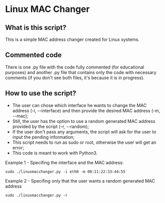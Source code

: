# Linux MAC Changer

## What is this script?

This is a simple MAC address changer created for Linux systems.


## Commented code
There is one .py file with the code fully commented (for educational purposes) and another .py file that contains only the code with necessary comments (if you don't see both files, it's because it is in progress).


## How to use the script?

- The user can chose which interface he wants to change the MAC address (-i, --interface) and then provide the desired MAC address (-m, --mac);
- Still, the user has the option to use a random generated MAC address provided by the script (-r, --random);
- If the user don't pass any arguments, the script will ask for the user to input the pending information;
- This script needs to run as sudo or root, otherwise the user will get an error;
- This code is meant to work with Python3.


Example 1 - Specifing the interface and the MAC address: 
```
sudo ./linuxmacchanger.py -i eth0 -m 00:11:22:33:44:55
```
Example 2 - Specifing only that the user wants a random generated MAC address
```
sudo ./linuxmacchanger.py -r
```